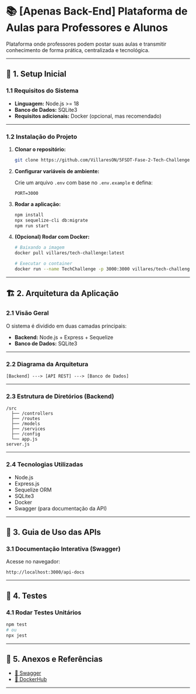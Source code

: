 
# 📚 [Apenas Back-End] Plataforma de Aulas para Professores e Alunos

Plataforma onde professores podem postar suas aulas e transmitir conhecimento de forma prática, centralizada e tecnológica.

---

## 🧰 1. Setup Inicial

### 1.1 Requisitos do Sistema

- **Linguagem:** Node.js >= 18  
- **Banco de Dados:** SQLite3  
- **Requisitos adicionais:** Docker (opcional, mas recomendado)

---

### 1.2 Instalação do Projeto

1. **Clonar o repositório:**

   ```bash
   git clone https://github.com/VillaresON/5FSDT-Fase-2-Tech-Challenge.git
   ```

2. **Configurar variáveis de ambiente:**

   Crie um arquivo `.env` com base no `.env.example` e defina:

   ```
   PORT=3000
   ```

3. **Rodar a aplicação:**

   ```bash
   npm install
   npx sequelize-cli db:migrate
   npm run start
   ```

4. **(Opcional) Rodar com Docker:**

   ```bash
   # Baixando a imagem
   docker pull villares/tech-challenge:latest

   # Executar o container
   docker run --name TechChallenge -p 3000:3000 villares/tech-challenge:latest
   ```

---

## 🏗️ 2. Arquitetura da Aplicação

### 2.1 Visão Geral

O sistema é dividido em duas camadas principais:

- **Backend:** Node.js + Express + Sequelize  
- **Banco de Dados:** SQLite3

---

### 2.2 Diagrama da Arquitetura

```
[Backend] ---> [API REST] ---> [Banco de Dados]
```

---

### 2.3 Estrutura de Diretórios (Backend)

```
/src
  ├── /controllers
  ├── /routes
  ├── /models
  ├── /services
  ├── /config
  └── app.js
server.js
```

---

### 2.4 Tecnologias Utilizadas

- Node.js
- Express.js
- Sequelize ORM
- SQLite3
- Docker
- Swagger (para documentação da API)

---

## 🔌 3. Guia de Uso das APIs

### 3.1 Documentação Interativa (Swagger)

Acesse no navegador:

```
http://localhost:3000/api-docs
```

---

## 🧪 4. Testes

### 4.1 Rodar Testes Unitários

```bash
npm test
# ou
npx jest
```

---

## 📎 5. Anexos e Referências

- [🔗 Swagger](http://localhost:3000/api-docs)
- [🔗 DockerHub](https://hub.docker.com/repository/docker/villares/tech-challenge/tags/latest/sha256-fa179b64025b71da37689dfb941c4ddf90e625a438c014239f9c045b0a6c4312)

---
